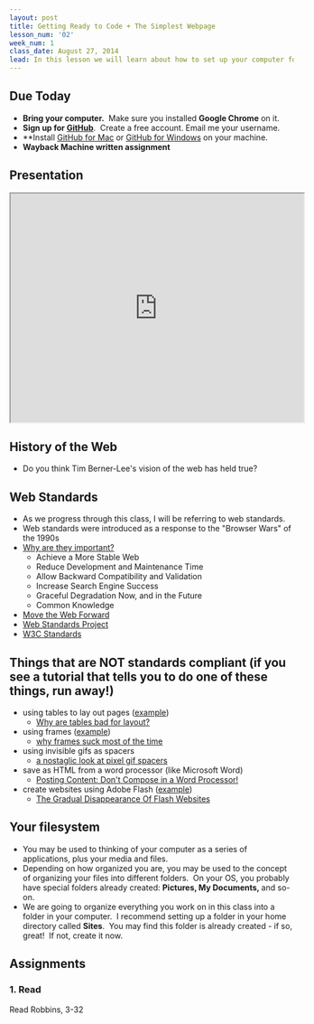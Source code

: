 ```yaml
---
layout: post
title: Getting Ready to Code + The Simplest Webpage
lesson_num: '02'
week_num: 1
class_date: August 27, 2014
lead: In this lesson we will learn about how to set up your computer for web design, understanding the File System, and get set up with GitHub, the system we will use for submitting our work.
---
```


<!--more-->

## Due Today

- **Bring your computer.**  Make sure you installed **Google Chrome** on it.
- **Sign up for [GitHub](https://github.com/join)**.  Create a free account. Email me your username.
- **Install [GitHub for Mac](https://mac.github.com/) or [GitHub for Windows](https://windows.github.com/) on your machine.</li>
- **Wayback Machine written assignment**

## Presentation

<iframe src="https://docs.google.com/presentation/embed?id=1PwG1DKzz3h8FceQFE6q19uCdXZk2nyLqIywEHV_Y_8U&amp;start=false&amp;loop=false&amp; frameborder="0" width="520" height="405"></iframe>

## History of the Web

- Do you think Tim Berner-Lee's vision of the web has held true?

## Web Standards

- As we progress through this class, I will be referring to web standards.
- Web standards were introduced as a response to the "Browser Wars" of the 1990s
- [Why are they important?](http://www.sitepoint.com/importance-web-standards/)
  - Achieve a More Stable Web
  - Reduce Development and Maintenance Time
  - Allow Backward Compatibility and Validation
  - Increase Search Engine Success
  - Graceful Degradation Now, and in the Future
  - Common Knowledge
- [Move the Web Forward](http://movethewebforward.org/)
- [Web Standards Project](http://www.webstandards.org/learn/)
- [W3C Standards](http://www.w3.org/standards/)

## Things that are NOT standards compliant (if you see a tutorial that tells you to do one of these things, run away!)
- using tables to lay out pages ([example](http://www.ironspider.ca/webdesign102/tables4layout2.htm))
  - [Why are tables bad for layout?](http://phrogz.net/css/WhyTablesAreBadForLayout.html)
- using frames ([example](http://users.ipa.net/~djhill/frmain.html))
  - [why frames suck most of the time](http://www.nngroup.com/articles/why-frames-suck-most-of-the-time/)
- using invisible gifs as spacers
  - [a nostaglic look at pixel gif spacers](http://www.stemkoski.com/a-nostalgic-look-at-pixel-gif-spacers/)
- save as HTML from a word processor (like Microsoft Word)
  - [Posting Content: Don't Compose in a Word Processor!](http://cms.about.com/od/maintain-your-cms-website/a/Posting-Content-Do-Not-Compose-In-A-Word-Processor.htm)
- create websites using Adobe Flash ([example](http://www.continentalmidtown.com/))
  - [The Gradual Disappearance Of Flash Websites](http://www.smashingmagazine.com/2010/04/12/the-gradual-disappearance-of-flash-websites/)

## Your filesystem
<ul>
	<li>You may be used to thinking of your computer as a series of applications, plus your media and files.</li>
	<li>Depending on how organized you are, you may be used to the concept of organizing your files into different folders.  On your OS, you probably have special folders already created: <b>Pictures, My Documents, </b>and so-on.</li>
	<li>We are going to organize everything you work on in this class into a folder in your computer.  I recommend setting up a folder in your home directory called <strong>Sites</strong>.  You may find this folder is already created - if so, great!  If not, create it now.</li>
</ul>

<!--## Version Control and You</h2>

- [GitHub For Beginners: Don't Get Scared, Get Started](http://readwrite.com/2013/09/30/understanding-github-a-journey-for-beginners-part-1)
- What is Github?
- We will create our first repository and name it "project01"
- We will create a branch in this repository and name it "gh-pages".  This is a special branch that will tell GitHub that you want to create a web page using this branch.  (read more at [GitHub Pages](https://pages.github.com/))
- We will clone our repository to our computers
-->

<!--## Your First Web Page
<ul>
	<li>Open a text editor on your computer (TextEdit or Notepad).</li>
	<li>If you are using TextEdit, you will need to change the format to "Plain Text".
<ul>
	<li>Open the Format tab</li>
	<li>Choose "Make Plain Text"</li>
	<li>You can also hit Shift-Apple-T to switch to plain text</li>
</ul>
</li>
	<li>Copy and paste basic web page from [this gist](https://gist.github.com/kapipe/9250113d9d2533e723c4).</li>
	<li>Save as index.html.  Be sure to choose the file format as "Web Page".  Save the file in your new project folder (my-first-repo).
<ul>
	<li>Go to the File menu</li>
	<li>Choose Save As... (or Shift-Apple-S)</li>
	<li>Change the file extension from .txt to .html</li>
	<li>A popup will ask you if you want to append the extension ".txt" to the end. Choose "Don't Append"</li>
</ul>
</li>
	<li>Right click, and open in Chrome.</li>
</ul>
<h2>Push Your First Web Page to GitHub</h2>
<ul>
	<li>You have made a change to your code, so you should commit it to your repository.</li>
	<li>You should give each commit a summary, and an optional description</li>
	<li>Commit your change, and then sync to your repository.</li>
	<li>This <strong>added</strong> your index.html file to your github repository.  Log into http://www.github.com/YOURNAME/REPONAME to see your repository.</li>
</ul>-->

## Assignments

### 1. Read

Read Robbins, 3-32

<!--### 2. Watch

- Watch [Let's Suck At GitHub Together!](http://css-tricks.com/video-screencasts/101-lets-suck-at-github-together/)  (18 minutes) - Chris Coyier is a great web designer and one of the best in the business.  He demonstrates how to use github using the Tower program - a slightly different program, but this may be helpful!  Also, it's kind of fun to watch a professional completely embracing the idea of not REALLY understanding what they're doing, but not letting that stop them!
- Watch [Git for Humans](https://www.youtube.com/watch?v=gp6v7AXQQTY) (13 minutes) - These are the slides I went through in class; Tom Ashworth is the original author, and you can watch his presentation of it to understand Git a little better.
- Watch [Github](https://www.youtube.com/watch?v=vknMgAJqH6Q) If you're still having issues / can't quite understand Git, this is a quick tutorial on how to use Github for Mac.-->